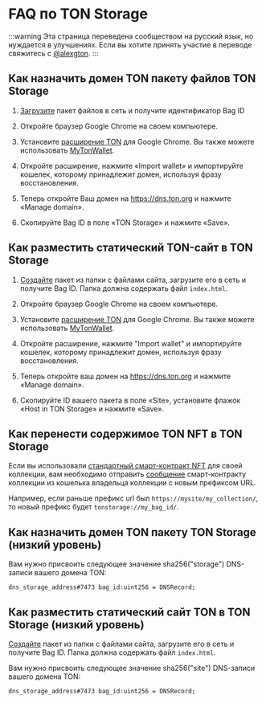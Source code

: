 # FAQ по TON Storage

:::warning
Эта страница переведена сообществом на русский язык, но нуждается в улучшениях. Если вы хотите принять участие в переводе свяжитесь с [@alexgton](https://t.me/alexgton).
:::

## Как назначить домен TON пакету файлов TON Storage

1. [Загрузите](/v3/guidelines/web3/ton-storage/storage-daemon#creating-a-bag-of-files) пакет файлов в сеть и получите идентификатор Bag ID

2. Откройте браузер Google Chrome на своем компьютере.

3. Установите [расширение TON](https://chrome.google.com/webstore/detail/ton-wallet/nphplpgoakhhjchkkhmiggakijnkhfnd) для Google Chrome.
   Вы также можете использовать [MyTonWallet](https://chrome.google.com/webstore/detail/mytonwallet/fldfpgipfncgndfolcbkdeeknbbbnhcc).

4. Откройте расширение, нажмите «Import wallet» и импортируйте кошелек, которому принадлежит домен, используя фразу восстановления.

5. Теперь откройте Ваш домен на https://dns.ton.org и нажмите «Manage domain».

6. Скопируйте Bag ID в поле «TON Storage» и нажмите «Save».

## Как разместить статический TON-сайт в TON Storage

1. [Создайте](/v3/guidelines/web3/ton-storage/storage-daemon#creating-a-bag-of-files) пакет из папки с файлами сайта, загрузите его в сеть и получите Bag ID. Папка должна содержать файл `index.html`.

2. Откройте браузер Google Chrome на своем компьютере.

3. Установите [расширение TON](https://chrome.google.com/webstore/detail/ton-wallet/nphplpgoakhhjchkkhmiggakijnkhfnd) для Google Chrome.
   Вы также можете использовать [MyTonWallet](https://chrome.google.com/webstore/detail/mytonwallet/fldfpgipfncgndfolcbkdeeknbbbnhcc).

4. Откройте расширение, нажмите "Import wallet" и импортируйте кошелек, которому принадлежит домен, используя фразу восстановления.

5. Теперь откройте ваш домен на https://dns.ton.org и нажмите «Manage domain».

6. Скопируйте ID вашего пакета в поле «Site», установите флажок «Host in TON Storage» и нажмите «Save».

## Как перенести содержимое TON NFT в TON Storage

Если вы использовали [стандартный смарт-контракт NFT](https://github.com/ton-blockchain/token-contract/blob/main/nft/nft-collection-editable.fc) для своей коллекции, вам необходимо отправить [сообщение](https://github.com/ton-blockchain/token-contract/blob/2d411595a4f25fba43997a2e140a203c140c728a/nft/nft-collection-editable.fc#L132) смарт-контракту коллекции из кошелька владельца коллекции с новым префиксом URL.

Например, если раньше префикс url был `https://mysite/my_collection/`, то новый префикс будет `tonstorage://my_bag_id/`.

## Как назначить домен TON пакету TON Storage (низкий уровень)

Вам нужно присвоить следующее значение sha256("storage") DNS-записи вашего домена TON:

```
dns_storage_address#7473 bag_id:uint256 = DNSRecord;
```

## Как разместить статический сайт TON в TON Storage (низкий уровень)

[Создайте](/v3/guidelines/web3/ton-storage/storage-daemon#creating-a-bag-of-files) пакет из папки с файлами сайта, загрузите его в сеть и получите Bag ID. Папка должна содержать файл `index.html`.

Вам нужно присвоить следующее значение sha256("site") DNS-записи вашего домена TON:

```
dns_storage_address#7473 bag_id:uint256 = DNSRecord;
```

